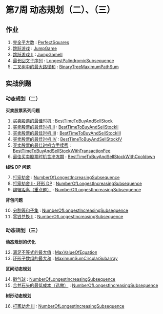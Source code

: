 # 第7周 动态规划（二）、（三）

## 作业

1. [完全平方数](https://leetcode.com/problems/perfect-squares/) : [PerfectSquares](./src/main/java/com/inbetter/homework/algorithm/PerfectSquares.java)
2. [跳跃游戏](https://leetcode.com/problems/jump-game/) : [JumpGame](./src/main/java/com/inbetter/homework/algorithm/JumpGame.java)
3. [跳跃游戏 II](https://leetcode.com/problems/jump-game-ii/) : [JumpGameII](./src/main/java/com/inbetter/homework/algorithm/JumpGameII.java)
4. [最长回文子序列](https://leetcode.com/problems/longest-palindromic-subsequence/) : [LongestPalindromicSubsequence](./src/main/java/com/inbetter/homework/algorithm/LongestPalindromicSubsequence.java)
5. [二叉树中的最大路径和](https://leetcode.com/problems/binary-tree-maximum-path-sum/) : [BinaryTreeMaximumPathSum](./src/main/java/com/inbetter/homework/algorithm/BinaryTreeMaximumPathSum.java)

## 实战例题

### 动态规划（二）

**买卖股票系列问题**

1. [买卖股票的最佳时机](https://leetcode.com/problems/best-time-to-buy-and-sell-stock/) : [BestTimeToBuyAndSellStock](./src/main/java/com/inbetter/homework/algorithm/BestTimeToBuyAndSellStock.java)
2. [买卖股票的最佳时机 II](https://leetcode.com/problems/best-time-to-buy-and-sell-stock-ii/) : [BestTimeToBuyAndSellStockII](./src/main/java/com/inbetter/homework/algorithm/BestTimeToBuyAndSellStockII.java)
3. [买卖股票的最佳时机 III](https://leetcode.com/problems/best-time-to-buy-and-sell-stock-iii/) : [BestTimeToBuyAndSellStockIII](./src/main/java/com/inbetter/homework/algorithm/BestTimeToBuyAndSellStockIII.java)
4. [买卖股票的最佳时机 IV](https://leetcode.com/problems/best-time-to-buy-and-sell-stock-iv/) : [BestTimeToBuyAndSellStockIV](./src/main/java/com/inbetter/homework/algorithm/BestTimeToBuyAndSellStockIV.java)
5. [买卖股票的最佳时机含手续费](https://leetcode.com/problems/best-time-to-buy-and-sell-stock-with-transaction-fee/) : [BestTimeToBuyAndSellStockWithTransactionFee](./src/main/java/com/inbetter/homework/algorithm/BestTimeToBuyAndSellStockWithTransactionFee.java)
6. [最佳买卖股票时机含冷冻期](https://leetcode.com/problems/best-time-to-buy-and-sell-stock-with-cooldown/) : [BestTimeToBuyAndSellStockWithCooldown](./src/main/java/com/inbetter/homework/algorithm/BestTimeToBuyAndSellStockWithCooldown.java)

**线性 DP 问题**

7. [打家劫舍](https://leetcode.com/problems/house-robber/) : [NumberOfLongestIncreasingSubsequence](./src/main/java/com/inbetter/homework/algorithm/NumberOfLongestIncreasingSubsequence.java)
8. [打家劫舍 II- 环形 DP](https://leetcode.com/problems/house-robber-ii/) : [NumberOfLongestIncreasingSubsequence](./src/main/java/com/inbetter/homework/algorithm/NumberOfLongestIncreasingSubsequence.java)
9. [编辑距离（重点题）](https://leetcode.com/problems/edit-distance/) : [NumberOfLongestIncreasingSubsequence](./src/main/java/com/inbetter/homework/algorithm/NumberOfLongestIncreasingSubsequence.java)

**背包问题**

10. [分割等和子集](https://leetcode.com/problems/partition-equal-subset-sum/) : [NumberOfLongestIncreasingSubsequence](./src/main/java/com/inbetter/homework/algorithm/NumberOfLongestIncreasingSubsequence.java)
11. [零钱兑换 II](https://leetcode.com/problems/coin-change-2/) : [NumberOfLongestIncreasingSubsequence](./src/main/java/com/inbetter/homework/algorithm/NumberOfLongestIncreasingSubsequence.java)

### 动态规划（三）

**动态规划的优化**

12. [满足不等式的最大值](https://leetcode.com/problems/max-value-of-equation/) : [MaxValueOfEquation](./src/main/java/com/inbetter/homework/algorithm/MaxValueOfEquation.java)
13. [环形子数组的最大和](https://leetcode.com/problems/maximum-sum-circular-subarray/) : [MaximumSumCircularSubarray](./src/main/java/com/inbetter/homework/algorithm/MaximumSumCircularSubarray.java)

**区间动态规划**

14. [戳气球](https://leetcode.com/problems/burst-balloons/) : [NumberOfLongestIncreasingSubsequence](./src/main/java/com/inbetter/homework/algorithm/NumberOfLongestIncreasingSubsequence.java)
15. [合并石头的最低成本（选做）](https://leetcode.com/problems/minimum-cost-to-merge-stones/) : [NumberOfLongestIncreasingSubsequence](./src/main/java/com/inbetter/homework/algorithm/NumberOfLongestIncreasingSubsequence.java)

**树形动态规划**

16. [打家劫舍 III](https://leetcode.com/problems/house-robber-iii/) : [NumberOfLongestIncreasingSubsequence](./src/main/java/com/inbetter/homework/algorithm/NumberOfLongestIncreasingSubsequence.java)

